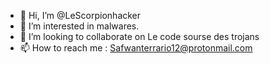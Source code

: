 - 👋 Hi, I’m @LeScorpionhacker
- 👀 I’m interested in malwares.
- 💞️ I’m looking to collaborate on Le code sourse des trojans
- 📫 How to reach me : Safwanterrario12@protonmail.com 

<!---
LeScorpionhacker/LeScorpionhacker is a ✨ special ✨ repository because its `README.md` (this file) appears on your GitHub profile.
You can click the Preview link to take a look at your changes.
--->
